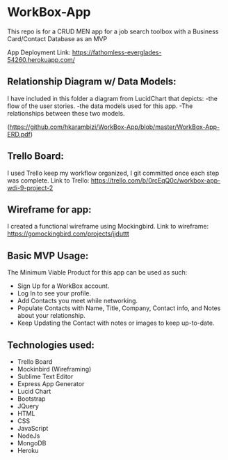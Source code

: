# WorkBox-App
This repo is for a CRUD MEN app for a job search toolbox with a Business Card/Contact Database as an MVP

App Deployment Link: https://fathomless-everglades-54260.herokuapp.com/

## Relationship Diagram w/ Data Models:
I have included in this folder a diagram from LucidChart that depicts:
-the flow of the user stories.
-the data models used for this app.
-The relationships between these two models.

(https://github.com/hkarambizi/WorkBox-App/blob/master/WorkBox-App-ERD.pdf)


## Trello Board:
I used Trello keep my workflow organized, I git committed once each step was complete. 
Link to Trello: https://trello.com/b/0rcEqQ0c/workbox-app-wdi-9-project-2

## Wireframe for app:
I created a functional wireframe using Mockingbird. 
Link to wireframe: https://gomockingbird.com/projects/jjduttt

## Basic MVP Usage:
The Minimum Viable Product for this app can be used as such:
* Sign Up for a WorkBox account.
* Log In to see your profile.
* Add Contacts you meet while networking.
* Populate Contacts with Name, Title, Company, Contact info, and Notes about your relationship.
* Keep Updating the Contact with notes or images to keep up-to-date.

## Technologies used:
* Trello Board
* Mockinbird (Wireframing)
* Sublime Text Editor
* Express App Generator
* Lucid Chart
* Bootstrap 
* JQuery
* HTML
* CSS 
* JavaScript
* NodeJs
* MongoDB
* Heroku
